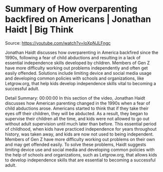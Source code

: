 # Summary of How overparenting backfired on Americans | Jonathan Haidt | Big Think

Source: https://youtube.com/watch?v=IoXpNJLFngc

Jonathan Haidt discusses how overparenting in America backfired since the 1990s, following a fear of child abductions and resulting in a lack of essential independence skills developed by children. Members of Gen Z have more difficulty working out problems independently and often get easily offended. Solutions include limiting device and social media usage and developing common policies with schools and organizations, like Letgrow.org, that help kids develop independence skills vital to becoming a successful adult.

Detail Summary: 
00:00:00
In this section of the video, Jonathan Haidt discusses how American parenting changed in the 1990s when a fear of child abductions arose. Americans started to think that if they take their eyes off their children, they will be abducted. As a result, they began to supervise their children all the time, and kids were not allowed to go out without adult supervision until much later than before. This essential period of childhood, when kids have practiced independence for years throughout history, was taken away, and kids are now not used to being independent. Members of Gen Z have more difficulty working out problems on their own and may get offended easily. To solve these problems, Haidt suggests limiting device use and social media and developing common policies with the help of schools and organizations, such as Letgrow.org, that allows kids to develop independence skills that are essential to becoming a successful adult.

